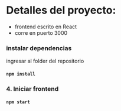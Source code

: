 # Detalles del proyecto:
- frontend escrito en React
- corre en puerto 3000


### instalar dependencias
ingresar al folder del repositorio

#### `npm install`

### 4. Iniciar frontend

#### `npm start`
